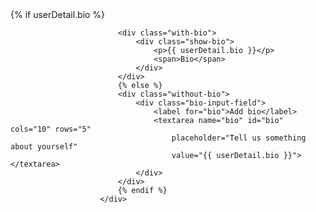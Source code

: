  <div class="bio-box">
                            {% if userDetail.bio %}

                            <div class="with-bio">
                                <div class="show-bio">
                                    <p>{{ userDetail.bio }}</p>
                                    <span>Bio</span>
                                </div>
                            </div>
                            {% else %}
                            <div class="without-bio">
                                <div class="bio-input-field">
                                    <label for="bio">Add bio</label>
                                    <textarea name="bio" id="bio" cols="10" rows="5"
                                        placeholder="Tell us something about yourself"
                                        value="{{ userDetail.bio }}"></textarea>
                                </div>
                            </div>
                            {% endif %}
                        </div>
